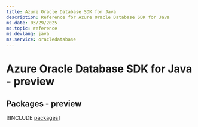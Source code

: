 ```yaml
---
title: Azure Oracle Database SDK for Java
description: Reference for Azure Oracle Database SDK for Java
ms.date: 03/29/2025
ms.topic: reference
ms.devlang: java
ms.service: oracledatabase
---
```

# Azure Oracle Database SDK for Java - preview
## Packages - preview
[!INCLUDE [packages](oracle-database-index.md)]